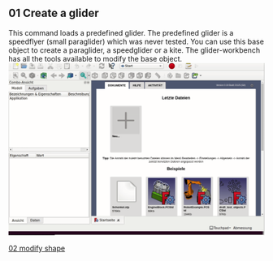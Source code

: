 ## 01 Create a glider

This command loads a predefined glider. The predefined glider is a speedflyer (small paraglider) which was never tested. You can use this base object to create a paraglider, a speedglider or a kite. The glider-workbench has all the tools available to modify the base object.  
![create glider](gifs/create-glider.gif)  
  
  
[02 modify shape](02_modify-shape.md)